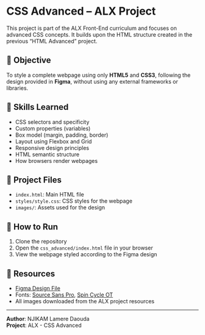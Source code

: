 # CSS Advanced – ALX Project

This project is part of the ALX Front-End curriculum and focuses on advanced CSS concepts. It builds upon the HTML structure created in the previous “HTML Advanced” project.

## 🎯 Objective

To style a complete webpage using only **HTML5** and **CSS3**, following the design provided in **Figma**, without using any external frameworks or libraries.

## 🧠 Skills Learned

- CSS selectors and specificity
- Custom properties (variables)
- Box model (margin, padding, border)
- Layout using Flexbox and Grid
- Responsive design principles
- HTML semantic structure
- How browsers render webpages

## 📁 Project Files

- `index.html`: Main HTML file
- `styles/style.css`: CSS styles for the webpage
- `images/`: Assets used for the design

## 🚀 How to Run

1. Clone the repository
2. Open the `css_advanced/index.html` file in your browser
3. View the webpage styled according to the Figma design

## 🔗 Resources

- [Figma Design File](<insert-link-here>)
- Fonts: [Source Sans Pro](https://fonts.google.com/specimen/Source+Sans+Pro), [Spin Cycle OT](https://www.myfonts.com/fonts/spincycle/spin-cycle/)
- All images downloaded from the ALX project resources

---

**Author**: NJIKAM Lamere Daouda  
**Project**: ALX - CSS Advanced  
